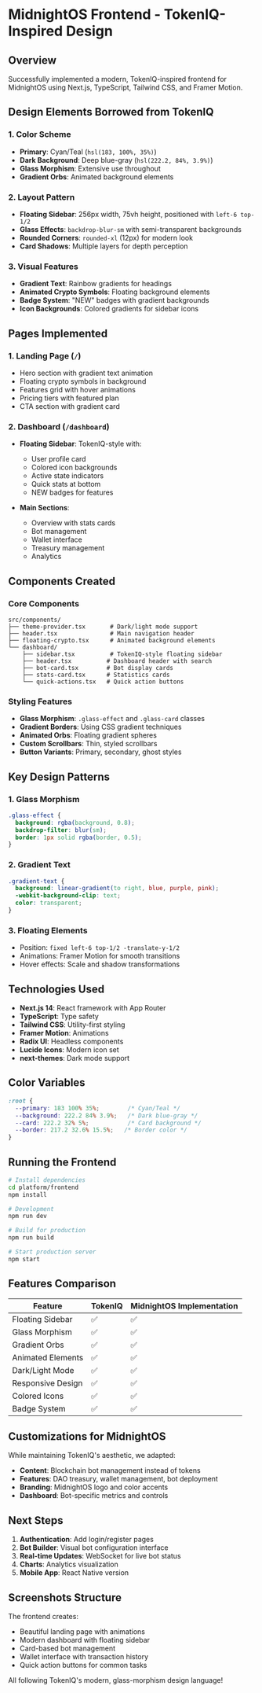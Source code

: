 # MidnightOS Frontend - TokenIQ-Inspired Design

## Overview
Successfully implemented a modern, TokenIQ-inspired frontend for MidnightOS using Next.js, TypeScript, Tailwind CSS, and Framer Motion.

## Design Elements Borrowed from TokenIQ

### 1. Color Scheme
- **Primary**: Cyan/Teal (`hsl(183, 100%, 35%)`)
- **Dark Background**: Deep blue-gray (`hsl(222.2, 84%, 3.9%)`)
- **Glass Morphism**: Extensive use throughout
- **Gradient Orbs**: Animated background elements

### 2. Layout Pattern
- **Floating Sidebar**: 256px width, 75vh height, positioned with `left-6 top-1/2`
- **Glass Effects**: `backdrop-blur-sm` with semi-transparent backgrounds
- **Rounded Corners**: `rounded-xl` (12px) for modern look
- **Card Shadows**: Multiple layers for depth perception

### 3. Visual Features
- **Gradient Text**: Rainbow gradients for headings
- **Animated Crypto Symbols**: Floating background elements
- **Badge System**: "NEW" badges with gradient backgrounds
- **Icon Backgrounds**: Colored gradients for sidebar icons

## Pages Implemented

### 1. Landing Page (`/`)
- Hero section with gradient text animation
- Floating crypto symbols in background
- Features grid with hover animations
- Pricing tiers with featured plan
- CTA section with gradient card

### 2. Dashboard (`/dashboard`)
- **Floating Sidebar**: TokenIQ-style with:
  - User profile card
  - Colored icon backgrounds
  - Active state indicators
  - Quick stats at bottom
  - NEW badges for features
  
- **Main Sections**:
  - Overview with stats cards
  - Bot management
  - Wallet interface
  - Treasury management
  - Analytics

## Components Created

### Core Components
```
src/components/
├── theme-provider.tsx       # Dark/light mode support
├── header.tsx               # Main navigation header
├── floating-crypto.tsx      # Animated background elements
└── dashboard/
    ├── sidebar.tsx          # TokenIQ-style floating sidebar
    ├── header.tsx          # Dashboard header with search
    ├── bot-card.tsx        # Bot display cards
    ├── stats-card.tsx      # Statistics cards
    └── quick-actions.tsx   # Quick action buttons
```

### Styling Features
- **Glass Morphism**: `.glass-effect` and `.glass-card` classes
- **Gradient Borders**: Using CSS gradient techniques
- **Animated Orbs**: Floating gradient spheres
- **Custom Scrollbars**: Thin, styled scrollbars
- **Button Variants**: Primary, secondary, ghost styles

## Key Design Patterns

### 1. Glass Morphism
```css
.glass-effect {
  background: rgba(background, 0.8);
  backdrop-filter: blur(sm);
  border: 1px solid rgba(border, 0.5);
}
```

### 2. Gradient Text
```css
.gradient-text {
  background: linear-gradient(to right, blue, purple, pink);
  -webkit-background-clip: text;
  color: transparent;
}
```

### 3. Floating Elements
- Position: `fixed left-6 top-1/2 -translate-y-1/2`
- Animations: Framer Motion for smooth transitions
- Hover effects: Scale and shadow transformations

## Technologies Used

- **Next.js 14**: React framework with App Router
- **TypeScript**: Type safety
- **Tailwind CSS**: Utility-first styling
- **Framer Motion**: Animations
- **Radix UI**: Headless components
- **Lucide Icons**: Modern icon set
- **next-themes**: Dark mode support

## Color Variables

```css
:root {
  --primary: 183 100% 35%;        /* Cyan/Teal */
  --background: 222.2 84% 3.9%;   /* Dark blue-gray */
  --card: 222.2 32% 5%;           /* Card background */
  --border: 217.2 32.6% 15.5%;   /* Border color */
}
```

## Running the Frontend

```bash
# Install dependencies
cd platform/frontend
npm install

# Development
npm run dev

# Build for production
npm run build

# Start production server
npm start
```

## Features Comparison

| Feature | TokenIQ | MidnightOS Implementation |
|---------|---------|---------------------------|
| Floating Sidebar | ✅ | ✅ |
| Glass Morphism | ✅ | ✅ |
| Gradient Orbs | ✅ | ✅ |
| Animated Elements | ✅ | ✅ |
| Dark/Light Mode | ✅ | ✅ |
| Responsive Design | ✅ | ✅ |
| Colored Icons | ✅ | ✅ |
| Badge System | ✅ | ✅ |

## Customizations for MidnightOS

While maintaining TokenIQ's aesthetic, we adapted:
- **Content**: Blockchain bot management instead of tokens
- **Features**: DAO treasury, wallet management, bot deployment
- **Branding**: MidnightOS logo and color accents
- **Dashboard**: Bot-specific metrics and controls

## Next Steps

1. **Authentication**: Add login/register pages
2. **Bot Builder**: Visual bot configuration interface
3. **Real-time Updates**: WebSocket for live bot status
4. **Charts**: Analytics visualization
5. **Mobile App**: React Native version

## Screenshots Structure

The frontend creates:
- Beautiful landing page with animations
- Modern dashboard with floating sidebar
- Card-based bot management
- Wallet interface with transaction history
- Quick action buttons for common tasks

All following TokenIQ's modern, glass-morphism design language!